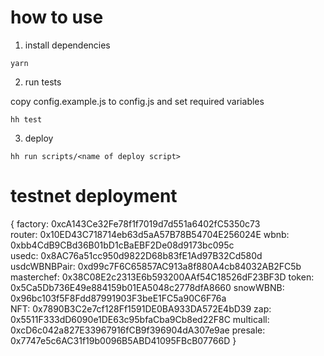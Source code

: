 # how to use
1. install dependencies
```
yarn
```

2.  run tests

copy config.example.js to config.js and set required variables

```
hh test
```
3. deploy
```
hh run scripts/<name of deploy script>
```

# testnet deployment
{
  factory:  0xcA143Ce32Fe78f1f7019d7d551a6402fC5350c73  
  router:  0x10ED43C718714eb63d5aA57B78B54704E256024E
  wbnb:  0xbb4CdB9CBd36B01bD1cBaEBF2De08d9173bc095c  
  usedc:  0x8AC76a51cc950d9822D68b83fE1Ad97B32Cd580d
  usdcWBNBPair:  0xd99c7F6C65857AC913a8f880A4cb84032AB2FC5b
  masterchef:  0x38C08E2c2313E6b593200AAf54C18526dF23BF3D
  token:  0x5Ca5Db736E49e884159b01EA5048c2778dfA8660
  snowWBNB:  0x96bc103f5F8Fdd87991903F3beE1FC5a90C6F76a  
  NFT: 0x7890B3C2e7cf128Ff1591DE0BA933DA572E4bD39
  zap:  0x5511F333dD6090e1DE63c95bfaCba9Cb8ed22F8C
  multicall:  0xcD6c042a827E33967916fCB9f396904dA307e9ae
  presale:  0x7747e5c6AC31f19b0096B5ABD41095FBcB07766D
}
